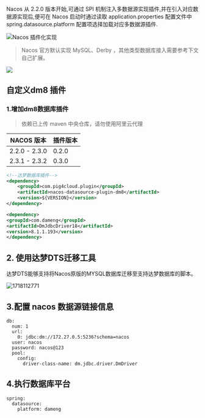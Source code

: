 Nacos 从 2.2.0 版本开始,可通过 SPI 机制注入多数据源实现插件,并在引入对应数据源实现后,便可在 Nacos 启动时通过读取
application.properties 配置文件中 spring.datasource.platform 配置项选择加载对应多数据源插件.

![Nacos 插件化实现
](https://minio.pigx.top/oss/202212/1671179590.jpg)

> Nacos 官方默认实现 MySQL、Derby ，其他类型数据库接入需要参考下文自己扩展。

![](https://minio.pigx.top/oss/202212/1671180565.png)

## 自定义dm8 插件

### 1.增加dm8数据库插件

> 依赖已上传 maven 中央仓库，请勿使用阿里云代理

| NACOS 版本      | 插件版本  |
|---------------|-------|
| 2.2.0 - 2.3.0 | 0.2.0 |
| 2.3.1 - 2.3.2 | 0.3.0 |

```xml
<!--达梦数据库插件-->
<dependency>
    <groupId>com.pig4cloud.plugin</groupId>
    <artifactId>nacos-datasource-plugin-dm8</artifactId>
    <version>${VERSION}</version>
</dependency>

<dependency>
<groupId>com.dameng</groupId>
<artifactId>DmJdbcDriver18</artifactId>
<version>8.1.1.193</version>
</dependency>
```

## 2. 使用达梦DTS迁移工具

达梦DTS能够支持将Nacos原版的MYSQL数据库迁移至支持达梦数据库的脚本。

<img src='https://minio.pigx.top/oss/202406/1718112771.png' alt='1718112771'/>

## 3.配置 nacos 数据源链接信息

```
db:
  num: 1
  url:
    0: jdbc:dm://172.27.0.5:5236?schema=nacos
  user: nacos
  password: nacos@123
  pool:
    config:
      driver-class-name: dm.jdbc.driver.DmDriver
```

## 4.执行数据库平台

```
spring:
  datasource:
    platform: dameng 
```
